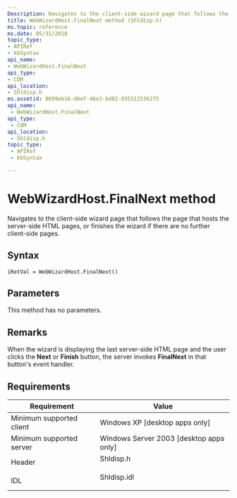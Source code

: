 ```yaml
---
Description: Navigates to the client-side wizard page that follows the page that hosts the server-side HTML pages, or finishes the wizard if there are no further client-side pages.
title: WebWizardHost.FinalNext method (Shldisp.h)
ms.topic: reference
ms.date: 05/31/2018
topic_type: 
- APIRef
- kbSyntax
api_name: 
- WebWizardHost.FinalNext
api_type: 
- COM
api_location: 
- Shldisp.h
ms.assetid: 0699eb16-d6ef-46e3-bd02-d35512536275
api_name: 
 - WebWizardHost.FinalNext
api_type: 
 - COM
api_location: 
 - Shldisp.h
topic_type: 
 - APIRef
 - kbSyntax

---
```


# WebWizardHost.FinalNext method

Navigates to the client-side wizard page that follows the page that hosts the server-side HTML pages, or finishes the wizard if there are no further client-side pages.

## Syntax


```JScript
iRetVal = WebWizardHost.FinalNext()
```



## Parameters

This method has no parameters.

## Remarks

When the wizard is displaying the last server-side HTML page and the user clicks the **Next** or **Finish** button, the server invokes **FinalNext** in that button's event handler.

## Requirements



| Requirement | Value |
|-------------------------------------|----------------------------------------------------------------------------------------|
| Minimum supported client<br/> | Windows XP \[desktop apps only\]<br/>                                            |
| Minimum supported server<br/> | Windows Server 2003 \[desktop apps only\]<br/>                                   |
| Header<br/>                   | <dl> <dt>Shldisp.h</dt> </dl>   |
| IDL<br/>                      | <dl> <dt>Shldisp.idl</dt> </dl> |



 

 




